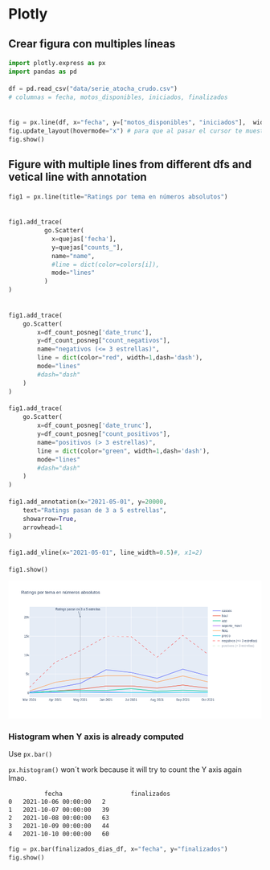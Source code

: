 # Plotly

## Crear figura con multiples líneas

```python
import plotly.express as px
import pandas as pd

df = pd.read_csv("data/serie_atocha_crudo.csv")
# columnas = fecha, motos_disponibles, iniciados, finalizados


fig = px.line(df, x="fecha", y=["motos_disponibles", "iniciados"],  width=2200, height=1000, title="layout.hovermode='x'")
fig.update_layout(hovermode="x") # para que al pasar el cursor te muestre ambos valores
fig.show()

```

## Figure with multiple lines from different dfs and vetical line with annotation

```python
fig1 = px.line(title="Ratings por tema en números absolutos")


fig1.add_trace(
          go.Scatter(
            x=quejas['fecha'],
            y=quejas["counts_"],
            name="name",            
            #line = dict(color=colors[i]),
            mode="lines"
          )
)


fig1.add_trace(
    go.Scatter(
        x=df_count_posneg['date_trunc'],
        y=df_count_posneg["count_negativos"],
        name="negativos (<= 3 estrellas)",            
        line = dict(color="red", width=1,dash='dash'),
        mode="lines"
        #dash="dash"
    )
)

fig1.add_trace(
    go.Scatter(
        x=df_count_posneg['date_trunc'],
        y=df_count_posneg["count_positivos"],
        name="positivos (> 3 estrellas)",            
        line = dict(color="green", width=1,dash='dash'),
        mode="lines"
        #dash="dash"
    )
)

fig1.add_annotation(x="2021-05-01", y=20000,
    text="Ratings pasan de 3 a 5 estrellas",
    showarrow=True,
    arrowhead=1
)
    
fig1.add_vline(x="2021-05-01", line_width=0.5)#, x1=2)

fig1.show()
```
![Alt text](lines.png "example")


### Histogram when Y axis is already computed
Use ```px.bar()```

```px.histogram()``` won´t work because it will try to count the Y axis again lmao.

```
          fecha                   finalizados
0	2021-10-06 00:00:00	  2
1	2021-10-07 00:00:00	  39
2	2021-10-08 00:00:00	  63
3	2021-10-09 00:00:00	  44
4	2021-10-10 00:00:00	  60
```

```python
fig = px.bar(finalizados_dias_df, x="fecha", y="finalizados")
fig.show()
```
